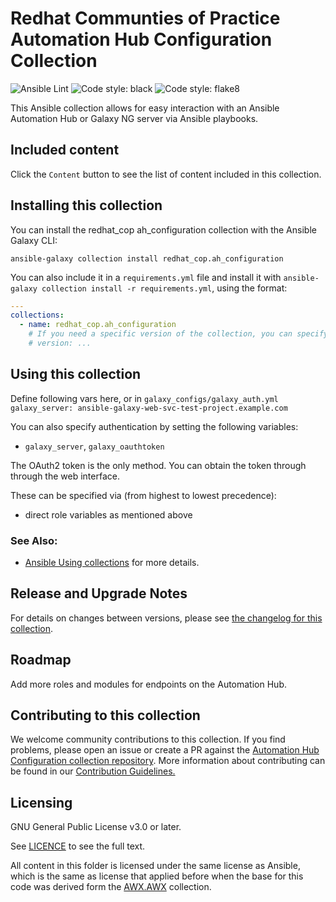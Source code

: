 # Redhat Communties of Practice Automation Hub Configuration Collection

![Ansible Lint](https://github.com/redhat-cop/ah_configuration/workflows/Yaml%20and%20Ansible%20Lint/badge.svg)
![Code style: black](https://img.shields.io/badge/code%20style-black-000000.svg)
![Code style: flake8](https://img.shields.io/badge/Code%20style-flake8-orange)
<!-- Further CI badges go here as above -->

This Ansible collection allows for easy interaction with an Ansible Automation Hub or Galaxy NG server via Ansible playbooks.

## Included content

Click the `Content` button to see the list of content included in this collection.

## Installing this collection

You can install the redhat_cop ah_configuration collection with the Ansible Galaxy CLI:

    ansible-galaxy collection install redhat_cop.ah_configuration

You can also include it in a `requirements.yml` file and install it with `ansible-galaxy collection install -r requirements.yml`, using the format:

```yaml
---
collections:
  - name: redhat_cop.ah_configuration
    # If you need a specific version of the collection, you can specify like this:
    # version: ...
```

## Using this collection
Define following vars here, or in `galaxy_configs/galaxy_auth.yml`
`galaxy_server: ansible-galaxy-web-svc-test-project.example.com`

You can also specify authentication by setting the following variables:
 - `galaxy_server`, `galaxy_oauthtoken`

The OAuth2 token is the only method. You can obtain the token through through the web interface.

These can be specified via (from highest to lowest precedence):

 - direct role variables as mentioned above

### See Also:

* [Ansible Using collections](https://docs.ansible.com/ansible/latest/user_guide/collections_using.html) for more details.

## Release and Upgrade Notes
For details on changes between versions, please see [the changelog for this collection](CHANGELOG.rst).

## Roadmap
Add more roles and modules for endpoints on the Automation Hub.

## Contributing to this collection

We welcome community contributions to this collection. If you find problems, please open an issue or create a PR against the [Automation Hub Configuration collection repository](https://github.com/redhat-cop/ah_configuration).
More information about contributing can be found in our [Contribution Guidelines.](https://github.com/redhat-cop/ah_configuration/blob/devel/.github/CONTRIBUTING.md)

## Licensing
GNU General Public License v3.0 or later.

See [LICENCE](https://www.gnu.org/licenses/gpl-3.0.txt) to see the full text.

All content in this folder is licensed under the same license as Ansible,
which is the same as license that applied before when the base for this
code was derived form the [AWX.AWX](https://galaxy.ansible.com/awx/awx) collection.
